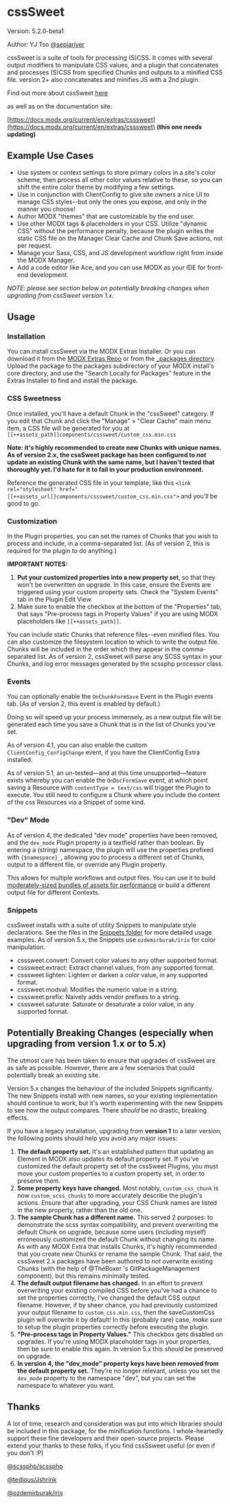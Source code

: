 cssSweet
=========================================
Version: 5.2.0-beta1

Author: YJ Tso [@sepiariver](https://sepiariver.com/modx/)

cssSweet is a suite of tools for processing (S)CSS. It comes with several output modifiers to manipulate CSS values, and a plugin that concatenates and processes (S)CSS from specified Chunks and outputs to a minified CSS file. version 2+ also concatenates and minifies JS with a 2nd plugin.

Find out more about cssSweet [here](https://sepiariver.com/modx/tags/csssweet/)

as well as on the documentation site:

[https://docs.modx.org/current/en/extras/csssweet](https://docs.modx.org/current/en/extras/csssweet) **(this one needs updating)**


## Example Use Cases
- Use system or context settings to store primary colors in a site's color scheme, then process all other color values relative to these, so you can shift the entire color theme by modifying a few settings.
- Use in conjunction with ClientConfig to give site owners a nice UI to manage CSS styles--but only the ones you expose, and only in the manner you choose!
- Author MODX "themes" that are customizable by the end user.
- Use other MODX tags & placeholders in your CSS. Utilize "dynamic CSS" without the performance penalty, because the plugin writes the static CSS file on the Manager Clear Cache and Chunk Save actions, not per request.
- Manage your Sass, CSS, and JS development workflow right from inside the MODX Manager.
- Add a code editor like Ace, and you can use MODX as your IDE for front-end development.

_NOTE: please see section below on potentially breaking changes when upgrading from cssSweet version 1.x._

## Usage

### Installation
You can install cssSweet via the MODX Extras Installer. Or you can download it from the [MODX Extras Repo](http://modx.com/extras/package/cssSweet) or from the [_packages directory](https://github.com/sepiariver/cssSweet/tree/master/_packages). Upload the package to the packages subdirectory of your MODX install's core directory, and use the "Search Locally for Packages" feature in the Extras Installer to find and install the package.

### CSS Sweetness
Once installed, you'll have a default Chunk in the "cssSweet" category. If you edit that Chunk and click the "Manage" » "Clear Cache" main menu item, a CSS file will be generated for you at
`[[++assets_path]]components/csssweet/custom_css.min.css`

**Note: it's highly recommended to create new Chunks with unique names. As of version 2.x, the cssSweet package has been configured to _not_ update an existing Chunk with the same name, but I haven't tested that thoroughly yet. I'd hate for it to fail in your production environment.**

Reference the generated CSS file in your template, like this
`<link rel="stylesheet" href="[[++assets_url]]components/csssweet/custom_css.min.css">`
and you'll be good to go.

### Customization
In the Plugin properties, you can set the names of Chunks that you wish to process and include, in a comma-separated list. (As of version 2, this is required for the plugin to do anything.)

**IMPORTANT NOTES:**

1. **Put your customized properties into a new property set**, so that they won't be overwritten on upgrade. In this case, ensure the Events are triggered using your custom property sets. Check the "System Events" tab in the Plugin Edit View.
2. Make sure to enable the checkbox at the bottom of the "Properties" tab, that says "Pre-process tags in Property Values" if you are using MODX placeholders like `[[++assets_path]]`.

You can include static Chunks that reference files--even minified files. You can also customize the filesystem location to which to write the output file. Chunks will be included in the order which they appear in the comma-separated list. As of version 2, cssSweet will parse any SCSS syntax in your Chunks, and log error messages generated by the scssphp processor class.

### Events
You can optionally enable the `OnChunkFormSave` Event in the Plugin events tab. (As of version 2, this event is enabled by default.)

Doing so will speed up your process immensely, as a new output file will be generated each time you save a Chunk that is in the list of Chunks you've set.

As of version 4.1, you can also enable the custom `ClientConfig_ConfigChange` event, if you have the ClientConfig Extra installed.

As of version 5.1, an un-tested—and at this time unsupported—feature exists whereby you can enable the `OnDocFormSave` event, at which point saving a Resource with `contentType = text/css` will trigger the Plugin to execute. You still need to configure a Chunk where you include the content of the css Resources via a Snippet of some kind.

### "Dev" Mode
As of version 4, the dedicated "dev mode" properties have been removed, and the `dev_mode` Plugin property is a textfield rather than boolean. By entering a (string) namespace, the plugin will use the properties prefixed with `{$namespace}_`, allowing you to process a different set of Chunks, output to a different file, or override any Plugin property.

This allows for multiple workflows and output files. You can use it to build [moderately-sized bundles of assets for performance](https://medium.com/@asyncmax/the-right-way-to-bundle-your-assets-for-faster-sites-over-http-2-437c37efe3ff) or build a different output file for different Contexts.

### Snippets

cssSweet installs with a suite of utility Snippets to manipulate style declarations. See the files in the [Snippets folder](https://github.com/sepiariver/cssSweet/tree/master/core/components/csssweet/elements/snippets) for more detailed usage examples. As of version 5.x, the Snippets use `ozdemirburak/iris` for color manipulation.

- csssweet.convert: Convert color values to any other supported format.
- csssweet.extract: Extract channel values, from any supported format.
- csssweet.lighten: Lighten or darken a color value, in any supported format.
- csssweet.modval: Modifies the numeric value in a string.
- csssweet.prefix: Naively adds vendor prefixes to a string.
- csssweet.saturate: Saturate or desaturate a color value, in any supported format.

## Potentially Breaking Changes (especially when upgrading from version 1.x or to 5.x)
The utmost care has been taken to ensure that upgrades of cssSweet are as safe as possible. However, there are a few scenarios that could potentially break an existing site.

Version 5.x changes the behaviour of the included Snippets significantly. The new Snippets install with new names, so your existing implementation should continue to work, but it's worth experimenting with the new Snippets to see how the output compares. There _should_ be no drastic, breaking effects.

If you have a legacy installation, upgrading from **version 1** to a later version, the following points should help you avoid any major issues:

1. **The default property set.** It's an established pattern that updating an Element in MODX also updates its default property set. If you've customized the default property set of the cssSweet Plugins, you must move your custom properties to a custom property set, in order to preserve them.
2. **Some property keys have changed.** Most notably, `custom_css_chunk` is now `custom_scss_chunks` to more accurately describe the plugin's actions. Ensure that after upgrading, your CSS Chunk names are listed in the new property, rather than the old one.
3. **The sample Chunk has a different name.** This served 2 purposes: to demonstrate the scss syntax compatibility, and prevent overwriting the default Chunk on upgrade, because some users (including myself) erroneously customized the default Chunk without changing its name. As with any MODX Extra that installs Chunks, it's highly recommended that you create new Chunks or rename the sample Chunk. That said, the cssSweet 2.x packages have been authored to *not* overwrite existing Chunks (with the help of @TheBoxer 's GitPackageManagement component), but this remains minimally tested.
4. **The default output filename has changed.** In an effort to prevent overwriting your existing compiled CSS before you've had a chance to set the properties correctly, I've changed the default CSS output filename. However, if by sheer chance, you had previously customized your output filename to `custom_css.min.css`, then the saveCustomCss plugin will overwrite it by default! In this (probably rare) case, _*make sure*_ to setup the plugin properties correctly before executing the plugin.
5. **"Pre-process tags in Property Values."** This checkbox gets disabled on upgrades. If you're using MODX placeholder tags in your properties, then be sure to enable this again. In version 5.x this _should_ be preserved on upgrade.
6. **In version 4, the "dev_mode" property keys have been removed from the default property set.** They're no longer relevant, unless you set the `dev_mode` property to the namespace "dev", but you can set the namespace to whatever you want.

## Thanks
A lot of time, research and consideration was put into which libraries should be included in this package, for the minification functions. I whole-heartedly support these fine developers and their open-source projects. Please extend your thanks to these folks, if you find cssSsweet useful (or even if you don't :P)

[@scssphp/scssphp](https://github.com/scssphp/scssphp)

[@tedious/Jshrink](https://github.com/tedious/JShrink)

[@ozdemirburak/iris](https://github.com/ozdemirburak/iris)

